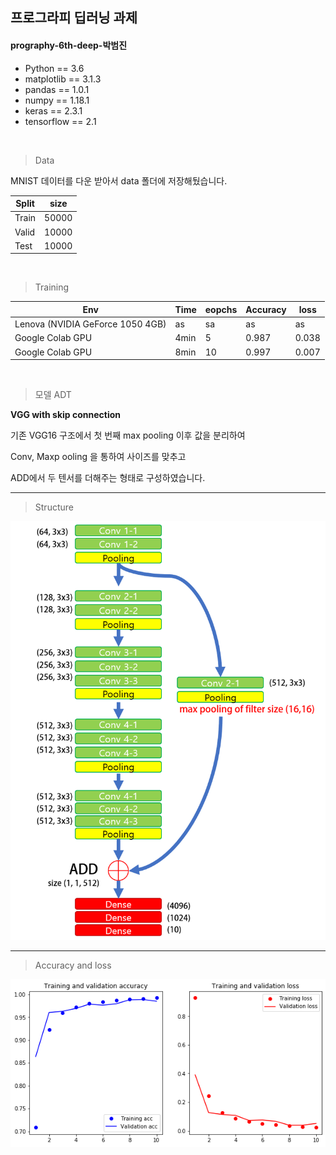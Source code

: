 ## 프로그라피 딥러닝 과제 

#### prography-6th-deep-박범진


* Python == 3.6
* matplotlib == 3.1.3
* pandas == 1.0.1
* numpy == 1.18.1
* keras == 2.3.1
* tensorflow == 2.1

<br/>

> Data 

MNIST 데이터를 다운 받아서 data 폴더에 저장해뒀습니다. 

|Split|size|
|---|---|
Train |50000 
Valid| 10000
Test  |10000

<br>


> Training

|Env|Time|eopchs |Accuracy| loss|
|---|---|---|---| ---|
|Lenova (NVIDIA GeForce 1050 4GB)| as|sa |as| as|
|Google Colab GPU|4min| 5  | 0.987| 0.038|
|Google Colab GPU|8min| 10  | 0.997|0.007|

<br>

> 모델 ADT 

**VGG with skip connection** 

기존 VGG16 구조에서 첫 번째 max pooling 이후 값을 분리하여 

Conv, Maxp ooling 을 통하여 사이즈를 맞추고

ADD에서 두 텐서를 더해주는 형태로 구성하였습니다.  


---
> Structure

![image](images/vgg16.png)


---
> Accuracy and loss

![image](images/acc_and_loss.png)